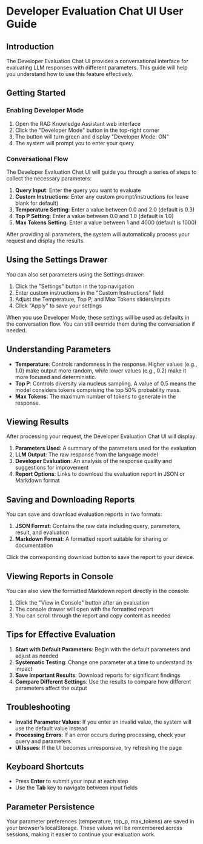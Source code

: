 # Developer Evaluation Chat UI User Guide

## Introduction

The Developer Evaluation Chat UI provides a conversational interface for evaluating LLM responses with different parameters. This guide will help you understand how to use this feature effectively.

## Getting Started

### Enabling Developer Mode

1. Open the RAG Knowledge Assistant web interface
2. Click the "Developer Mode" button in the top-right corner
3. The button will turn green and display "Developer Mode: ON"
4. The system will prompt you to enter your query

### Conversational Flow

The Developer Evaluation Chat UI will guide you through a series of steps to collect the necessary parameters:

1. **Query Input**: Enter the query you want to evaluate
2. **Custom Instructions**: Enter any custom prompt/instructions (or leave blank for default)
3. **Temperature Setting**: Enter a value between 0.0 and 2.0 (default is 0.3)
4. **Top P Setting**: Enter a value between 0.0 and 1.0 (default is 1.0)
5. **Max Tokens Setting**: Enter a value between 1 and 4000 (default is 1000)

After providing all parameters, the system will automatically process your request and display the results.

## Using the Settings Drawer

You can also set parameters using the Settings drawer:

1. Click the "Settings" button in the top navigation
2. Enter custom instructions in the "Custom Instructions" field
3. Adjust the Temperature, Top P, and Max Tokens sliders/inputs
4. Click "Apply" to save your settings

When you use Developer Mode, these settings will be used as defaults in the conversation flow. You can still override them during the conversation if needed.

## Understanding Parameters

- **Temperature**: Controls randomness in the response. Higher values (e.g., 1.0) make output more random, while lower values (e.g., 0.2) make it more focused and deterministic.
- **Top P**: Controls diversity via nucleus sampling. A value of 0.5 means the model considers tokens comprising the top 50% probability mass.
- **Max Tokens**: The maximum number of tokens to generate in the response.

## Viewing Results

After processing your request, the Developer Evaluation Chat UI will display:

1. **Parameters Used**: A summary of the parameters used for the evaluation
2. **LLM Output**: The raw response from the language model
3. **Developer Evaluation**: An analysis of the response quality and suggestions for improvement
4. **Report Options**: Links to download the evaluation report in JSON or Markdown format

## Saving and Downloading Reports

You can save and download evaluation reports in two formats:

1. **JSON Format**: Contains the raw data including query, parameters, result, and evaluation
2. **Markdown Format**: A formatted report suitable for sharing or documentation

Click the corresponding download button to save the report to your device.

## Viewing Reports in Console

You can also view the formatted Markdown report directly in the console:

1. Click the "View in Console" button after an evaluation
2. The console drawer will open with the formatted report
3. You can scroll through the report and copy content as needed

## Tips for Effective Evaluation

1. **Start with Default Parameters**: Begin with the default parameters and adjust as needed
2. **Systematic Testing**: Change one parameter at a time to understand its impact
3. **Save Important Results**: Download reports for significant findings
4. **Compare Different Settings**: Use the results to compare how different parameters affect the output

## Troubleshooting

- **Invalid Parameter Values**: If you enter an invalid value, the system will use the default value instead
- **Processing Errors**: If an error occurs during processing, check your query and parameters
- **UI Issues**: If the UI becomes unresponsive, try refreshing the page

## Keyboard Shortcuts

- Press **Enter** to submit your input at each step
- Use the **Tab** key to navigate between input fields

## Parameter Persistence

Your parameter preferences (temperature, top_p, max_tokens) are saved in your browser's localStorage. These values will be remembered across sessions, making it easier to continue your evaluation work.
